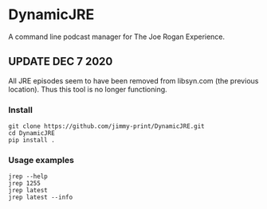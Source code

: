# DynamicJRE
A command line podcast manager for The Joe Rogan Experience.

## UPDATE DEC 7 2020
All JRE episodes seem to have been removed from libsyn.com (the previous
location). Thus this tool is no longer functioning.

### Install
    git clone https://github.com/jimmy-print/DynamicJRE.git
    cd DynamicJRE
    pip install .

### Usage examples
    jrep --help
    jrep 1255
    jrep latest
	jrep latest --info
